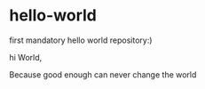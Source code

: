 # hello-world
first mandatory hello world repository:)

hi World,

Because good enough can never change the world
